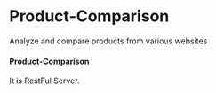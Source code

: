 # Product-Comparison
Analyze and compare products from various websites

#### Product-Comparison
It is RestFul Server.